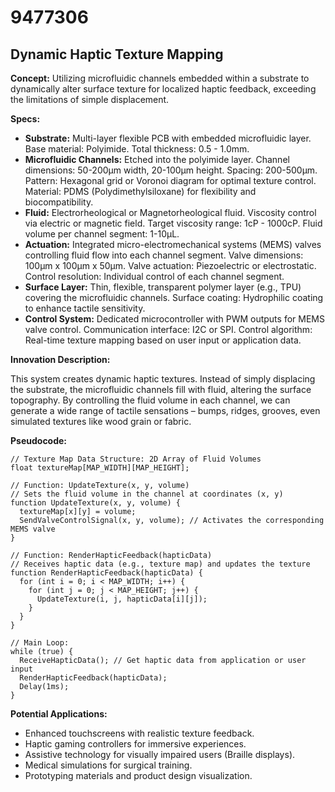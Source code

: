 # 9477306

## Dynamic Haptic Texture Mapping

**Concept:** Utilizing microfluidic channels embedded within a substrate to dynamically alter surface texture for localized haptic feedback, exceeding the limitations of simple displacement.

**Specs:**

*   **Substrate:** Multi-layer flexible PCB with embedded microfluidic layer. Base material: Polyimide. Total thickness: 0.5 - 1.0mm.
*   **Microfluidic Channels:** Etched into the polyimide layer. Channel dimensions: 50-200µm width, 20-100µm height. Spacing: 200-500µm.  Pattern: Hexagonal grid or Voronoi diagram for optimal texture control. Material: PDMS (Polydimethylsiloxane) for flexibility and biocompatibility.
*   **Fluid:** Electrorheological or Magnetorheological fluid.  Viscosity control via electric or magnetic field. Target viscosity range: 1cP - 1000cP.  Fluid volume per channel segment: 1-10µL.
*   **Actuation:** Integrated micro-electromechanical systems (MEMS) valves controlling fluid flow into each channel segment. Valve dimensions: 100µm x 100µm x 50µm.  Valve actuation: Piezoelectric or electrostatic. Control resolution: Individual control of each channel segment.
*   **Surface Layer:** Thin, flexible, transparent polymer layer (e.g., TPU) covering the microfluidic channels.  Surface coating:  Hydrophilic coating to enhance tactile sensitivity.
*   **Control System:**  Dedicated microcontroller with PWM outputs for MEMS valve control.  Communication interface: I2C or SPI.  Control algorithm: Real-time texture mapping based on user input or application data.

**Innovation Description:**

This system creates dynamic haptic textures.  Instead of simply displacing the substrate, the microfluidic channels fill with fluid, altering the surface topography. By controlling the fluid volume in each channel, we can generate a wide range of tactile sensations – bumps, ridges, grooves, even simulated textures like wood grain or fabric.

**Pseudocode:**

```
// Texture Map Data Structure: 2D Array of Fluid Volumes
float textureMap[MAP_WIDTH][MAP_HEIGHT];

// Function: UpdateTexture(x, y, volume)
// Sets the fluid volume in the channel at coordinates (x, y)
function UpdateTexture(x, y, volume) {
  textureMap[x][y] = volume;
  SendValveControlSignal(x, y, volume); // Activates the corresponding MEMS valve
}

// Function: RenderHapticFeedback(hapticData)
// Receives haptic data (e.g., texture map) and updates the texture
function RenderHapticFeedback(hapticData) {
  for (int i = 0; i < MAP_WIDTH; i++) {
    for (int j = 0; j < MAP_HEIGHT; j++) {
      UpdateTexture(i, j, hapticData[i][j]);
    }
  }
}

// Main Loop:
while (true) {
  ReceiveHapticData(); // Get haptic data from application or user input
  RenderHapticFeedback(hapticData);
  Delay(1ms);
}
```

**Potential Applications:**

*   Enhanced touchscreens with realistic texture feedback.
*   Haptic gaming controllers for immersive experiences.
*   Assistive technology for visually impaired users (Braille displays).
*   Medical simulations for surgical training.
*   Prototyping materials and product design visualization.